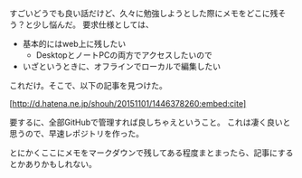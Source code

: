 すごいどうでも良い話だけど、久々に勉強しようとした際にメモをどこに残そう？と少し悩んだ。
要求仕様としては、

* 基本的にはweb上に残したい
  * DesktopとノートPCの両方でアクセスしたいので
* いざというときに、オフラインでローカルで編集したい

これだけ。そこで、以下の記事を見つけた。

[http://d.hatena.ne.jp/shouh/20151101/1446378260:embed:cite]

要するに、全部GitHubで管理すれば良しちゃえということ。
これは凄く良いと思うので、早速レポジトリを作った。

とにかくここにメモをマークダウンで残してある程度まとまったら、記事にするとかありかもしれない。
